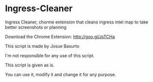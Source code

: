 Ingress-Cleaner
===============

Ingress Cleaner, chorme extension that cleans ingress intel map to take better screenshots or planning

Download the Chrome Extension: http://goo.gl/JsTCHa

This script is made by Josue Basurto

I'm not responsible for any use of this script.

This script is given as is.

You can use it, modify it and change it for any purpose.
